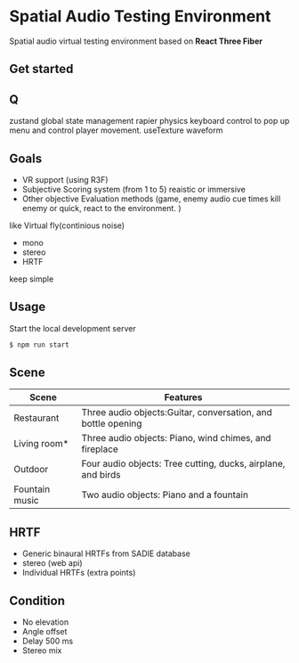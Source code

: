 # Spatial Audio Testing Environment

Spatial audio virtual testing environment based on **React Three Fiber**

## Get started
## Q
zustand global state management
rapier physics
keyboard control to pop up menu and control player movement.
useTexture
waveform

## Goals

- VR support (using R3F)
- Subjective Scoring system (from 1 to 5) reaistic or immersive
- Other objective Evaluation methods (game, enemy audio cue times kill enemy or quick, react to the environment.  )

like Virtual fly(continious noise)

- mono
- stereo
- HRTF

keep simple

## Usage

Start the local development server

```bash
$ npm run start
```

## Scene

| Scene | Features | 
|---------|---------|
| Restaurant | Three audio objects:Guitar, conversation, and bottle opening |
| Living room* | Three audio objects: Piano, wind chimes, and fireplace |
| Outdoor | Four audio objects: Tree cutting, ducks, airplane, and birds |
| Fountain music | Two audio objects: Piano and a fountain |

## HRTF

- Generic binaural HRTFs from SADIE database
- stereo (web api)
- Individual HRTFs (extra points)

## Condition

- No elevation
- Angle offset
- Delay 500 ms
- Stereo mix
